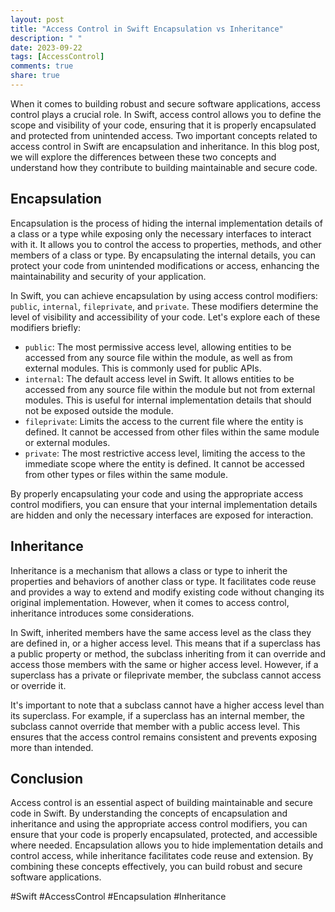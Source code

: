 ```yaml
---
layout: post
title: "Access Control in Swift Encapsulation vs Inheritance"
description: " "
date: 2023-09-22
tags: [AccessControl]
comments: true
share: true
---
```


When it comes to building robust and secure software applications, access control plays a crucial role. In Swift, access control allows you to define the scope and visibility of your code, ensuring that it is properly encapsulated and protected from unintended access. Two important concepts related to access control in Swift are encapsulation and inheritance. In this blog post, we will explore the differences between these two concepts and understand how they contribute to building maintainable and secure code.

## Encapsulation

Encapsulation is the process of hiding the internal implementation details of a class or a type while exposing only the necessary interfaces to interact with it. It allows you to control the access to properties, methods, and other members of a class or type. By encapsulating the internal details, you can protect your code from unintended modifications or access, enhancing the maintainability and security of your application.

In Swift, you can achieve encapsulation by using access control modifiers: `public`, `internal`, `fileprivate`, and `private`. These modifiers determine the level of visibility and accessibility of your code. Let's explore each of these modifiers briefly:

- `public`: The most permissive access level, allowing entities to be accessed from any source file within the module, as well as from external modules. This is commonly used for public APIs.
- `internal`: The default access level in Swift. It allows entities to be accessed from any source file within the module but not from external modules. This is useful for internal implementation details that should not be exposed outside the module.
- `fileprivate`: Limits the access to the current file where the entity is defined. It cannot be accessed from other files within the same module or external modules.
- `private`: The most restrictive access level, limiting the access to the immediate scope where the entity is defined. It cannot be accessed from other types or files within the same module.

By properly encapsulating your code and using the appropriate access control modifiers, you can ensure that your internal implementation details are hidden and only the necessary interfaces are exposed for interaction.

## Inheritance

Inheritance is a mechanism that allows a class or type to inherit the properties and behaviors of another class or type. It facilitates code reuse and provides a way to extend and modify existing code without changing its original implementation. However, when it comes to access control, inheritance introduces some considerations.

In Swift, inherited members have the same access level as the class they are defined in, or a higher access level. This means that if a superclass has a public property or method, the subclass inheriting from it can override and access those members with the same or higher access level. However, if a superclass has a private or fileprivate member, the subclass cannot access or override it.

It's important to note that a subclass cannot have a higher access level than its superclass. For example, if a superclass has an internal member, the subclass cannot override that member with a public access level. This ensures that the access control remains consistent and prevents exposing more than intended.

## Conclusion

Access control is an essential aspect of building maintainable and secure code in Swift. By understanding the concepts of encapsulation and inheritance and using the appropriate access control modifiers, you can ensure that your code is properly encapsulated, protected, and accessible where needed. Encapsulation allows you to hide implementation details and control access, while inheritance facilitates code reuse and extension. By combining these concepts effectively, you can build robust and secure software applications.

#Swift #AccessControl #Encapsulation #Inheritance